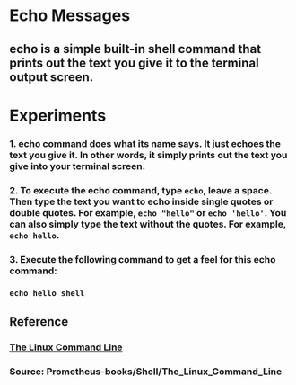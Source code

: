 # **Echo Messages**

## **echo** is a simple built-in shell command that prints out the text you give it to the terminal output screen.


# **Experiments**

### **1.** **echo** command does what its name says. It just echoes the text you give it. In other words, it simply prints out the text you give into your terminal screen. 

### **2.** To execute the **echo** command, type `echo`, leave a space. Then type the text you want to echo inside single quotes or double quotes. For example, `echo "hello"` or `echo 'hello'`. You can also simply type the text without the quotes. For example, `echo hello`. 

### **3.** Execute the following command to get a feel for this **echo** command: 

### `echo hello shell` 

## **Reference**

### [The Linux Command Line]()

### **Source:** Prometheus-books/Shell/The_Linux_Command_Line
